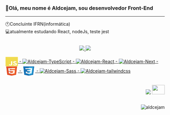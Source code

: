 ### 🙂Olá, meu nome é Aldcejam, sou desenvolvedor Front-End

  <hr/>
  🕚Concluinte IFRN(informática) <br>
  💻atualmente estudando React, nodeJs, teste jest

  ##
<div align="center">
  <a href="https://github.com/aldcejam">
  <img height="180em" src="https://github-readme-stats.vercel.app/api?username=aldcejam&show_icons=true&theme=radical&include_all_commits=true&count_private=true"/>
  <img height="130em" src="https://github-readme-stats.vercel.app/api/top-langs/?username=aldcejam&layout=compact&langs_count=7&theme=radical"/>
</div>
<div style="display: inline_block"><br>
  <img align="center" alt="Aldcejam-Js" height="30" width="40" src="https://raw.githubusercontent.com/devicons/devicon/master/icons/javascript/javascript-plain.svg"> - 
  <img align="center" alt="Aldcejam-TypeScript" height="30" width="40" src="https://cdn.jsdelivr.net/gh/devicons/devicon/icons/typescript/typescript-original.svg" /> - 
  <img align="center" alt="Aldcejam-React" height="30" width="40" src="https://cdn.jsdelivr.net/gh/devicons/devicon/icons/react/react-original-wordmark.svg" /> - 
  <img align="center" alt="Aldcejam-Next" height="30" width="40" src="https://cdn.jsdelivr.net/gh/devicons/devicon/icons/nextjs/nextjs-line.svg" /> - 
  <img align="center" alt="Aldcejam-HTML" height="30" width="40" src="https://raw.githubusercontent.com/devicons/devicon/master/icons/html5/html5-original.svg"> - 
  <img align="center" alt="Aldcejam-CSS" height="30" width="40" src="https://raw.githubusercontent.com/devicons/devicon/master/icons/css3/css3-original.svg"> - 
  <img align="center" alt="Aldcejam-Sass" height="30" width="40" src="https://cdn.jsdelivr.net/gh/devicons/devicon/icons/sass/sass-original.svg"> - 
  <img align="center" alt="Aldcejam-tailwindcss" height="30" width="40" src="https://cdn.jsdelivr.net/gh/devicons/devicon/icons/tailwindcss/tailwindcss-plain.svg">
  
   
</div>

  ##
  
<div align="right">
  <a href = "mailto:aldcejamj923@gmail.com"><img src="https://img.shields.io/badge/-Gmail-%23333?style=for-the-badge&logo=gmail&logoColor=white" target="_blank"></a>
  <a href = "https://linkedin.com/in/aldcejam-junior-b87532220/" target="_blank"> <img height="30" width="40"  src="https://cdn.jsdelivr.net/gh/devicons/devicon/icons/linkedin/linkedin-original.svg" ></a>

</div>
  
 ##
<p><img align="right" src="https://github-readme-streak-stats.herokuapp.com/?user=aldcejam&" alt="aldcejam" /></p>
